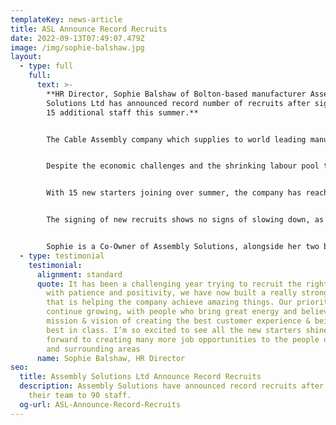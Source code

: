 ```yaml
---
templateKey: news-article
title: ASL Announce Record Recruits
date: 2022-09-13T07:49:07.479Z
image: /img/sophie-balshaw.jpg
layout:
  - type: full
    full:
      text: >-
        **HR Director, Sophie Balshaw of Bolton-based manufacturer Assembly
        Solutions Ltd has announced record number of recruits after signing up
        15 additional staff this summer.**


        The Cable Assembly company which supplies to world leading manufacturers including Ford, Siemens & Vodafone, has seen a 20% growth in sales and is forecasting a record year.


        Despite the economic challenges and the shrinking labour pool that hasn’t been helped by Brexit, Assembly Solutions have seen an increase in UK manufacturing opportunities which has led to them securing a number of significant cable assembly and wiring harness contracts.


        With 15 new starters joining over summer, the company has reached a record workforce of 90 full time staff. The new starters include 3 ambitious Apprentices; Alex Waterworth, Isobel Hargreaves and Jamie Preston, who are all striving to achieve senior roles in the Technical & Engineering department.


        The signing of new recruits shows no signs of slowing down, as the company are still actively searching for new stars to fill roles in their Production & Quality department.


        Sophie is a Co-Owner of Assembly Solutions, alongside her two brothers, Gareth & Oliver Balshaw, after the company was passed down by their father and Founder, Graham Balshaw in 2020.
  - type: testimonial
    testimonial:
      alignment: standard
      quote: It has been a challenging year trying to recruit the right people, but
        with patience and positivity, we have now built a really strong team
        that is helping the company achieve amazing things. Our priority is to
        continue growing, with people who bring great energy and believe in our
        mission & vision of creating the best customer experience & being the
        best in class. I’m so excited to see all the new starters shine and look
        forward to creating many more job opportunities to the people of Bolton
        and surrounding areas
      name: Sophie Balshaw, HR Director
seo:
  title: Assembly Solutions Ltd Announce Record Recruits
  description: Assembly Solutions have announced record recruits after boosting
    their team to 90 staff.
  og-url: ASL-Announce-Record-Recruits
---
```

